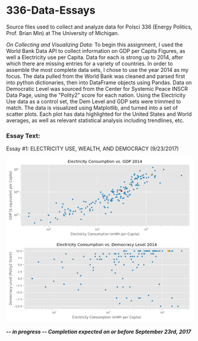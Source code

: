 # 336-Data-Essays
Source files used to collect and analyze data for 
Polsci 336 (Energy Politics, Prof. Brian Min) at The University of Michigan. 

_On Collecting and Visualizing Data:_ To begin this assignment, I used the World Bank Data API to collect information on 
GDP per Capita Figures, as well a Electricity use per Capita. Data for each is strong up to 2014, after which there are 
missing entries for a variety of countries. In order to assemble the most complete data sets, I chose to use the year 
2014 as my focus. The data pulled from the World Bank was cleaned and parsed first into python dictionaries, then into 
DataFrame objects using Pandas. Data on Democratic Level was sourced from the Center for Systemic Peace INSCR Data Page, 
using the "Polity2" score for each nation. Using the Electricity Use data as a control set, the Dem Level and GDP sets 
were trimmed to match. The data is visualized using Matplotlib, and turned into a set of scatter plots. Each plot has 
data highlighted for the United States and World averages, as well as relevant statistical analysis including 
trendlines, etc.    

### Essay Text:

Essay #1: ELECTRICITY USE, WEALTH, AND DEMOCRACY (9/23/2017)

![plot1](/images/elec_gdp.png)
![plot2](/images/elec_dem.png)



_**-- in progress -- 
Completion expected on or before September 23rd, 2017**_